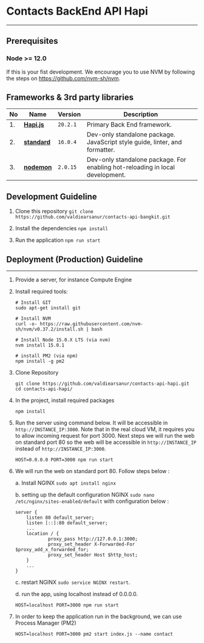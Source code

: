 # Contacts BackEnd API Hapi
---

## Prerequisites

### Node >= 12.0

If this is your fist development. We encourage you to use NVM by following the steps on https://github.com/nvm-sh/nvm.


## Frameworks & 3rd party libraries

|No| Name | Version | Description |
|--|--|--|--|
|1.| [**Hapi.js**](https://hapi.dev/) | `20.2.1` | Primary Back End framework. |
|2.| [**standard**](https://github.com/standard/standard/) | `16.0.4` | Dev-only standalone package. JavaScript style guide, linter, and formatter. |
|3.| [**nodemon**](https://github.com/remy/nodemon) | `2.0.15` | Dev-only standalone package. For enabling hot-reloading in local development. |


## Development Guideline

1. Clone this repository `git clone https://github.com/valdiearsanur/contacts-api-bangkit.git`

1. Install the dependencies `npm install`

1. Run the application `npm run start`


## Deployment (Production) Guideline
---

1. Provide a server, for instance Compute Engine

1. Install required tools:

    ```
    # Install GIT
    sudo apt-get install git

    # Install NVM
    curl -o- https://raw.githubusercontent.com/nvm-sh/nvm/v0.37.2/install.sh | bash

    # Install Node 15.0.X LTS (via nvm)
    nvm install 15.0.1

    # install PM2 (via npm)
    npm install -g pm2
    ```

1. Clone Repository

    ```
    git clone https://github.com/valdiearsanur/contacts-api-hapi.git
    cd contacts-api-hapi/
    ```

1. In the project, install required packages

    ```
    npm install
    ```

1. Run the server using command below. It will be accessible in `http://INSTANCE_IP:3000`.
Note that in the real cloud VM, it requires you to allow incoming request for port 3000. Next steps we will run the web on standard port 80 so the web will be accessible in `http://INSTANCE_IP` instead of `http://INSTANCE_IP:3000`.
    ```
    HOST=0.0.0.0 PORT=3000 npm run start
    ```

1. We will run the web on standard port 80. Follow steps below : 

    a. Install NGINX `sudo apt install nginx`

    b. setting up the default configuration NGINX `sudo nano /etc/nginx/sites-enabled/default` with configuration below : 

    ```
    server {
        listen 80 default_server;
        listen [::]:80 default_server;
        ...
        location / {
                proxy_pass http://127.0.0.1:3000;
                proxy_set_header X-Forwarded-For $proxy_add_x_forwarded_for;
                proxy_set_header Host $http_host;
        }
        ...
    }
    ```
    c. restart NGINX `sudo service NGINX restart`.

    d. run the app, using localhost instead of 0.0.0.0.

    ```
    HOST=localhost PORT=3000 npm run start
    ```

1. In order to keep the application run in the background, we can use Process Manager (PM2)
    ```
    HOST=localhost PORT=3000 pm2 start index.js --name contact
    ```
